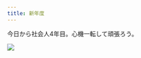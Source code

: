 ```yaml
---
title: 新年度
---
```


今日から社会人4年目。心機一転して頑張ろう。

![](https://photos.apkas.net/medium/202404/20240401-133402.webp)
